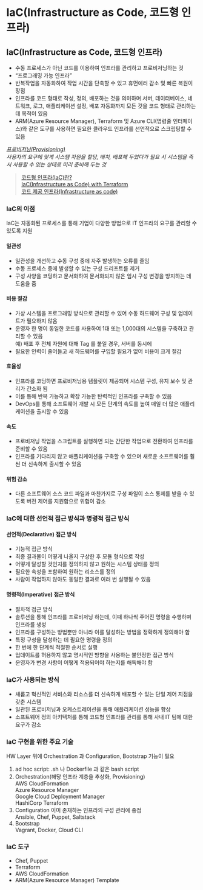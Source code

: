 # IaC(Infrastructure as Code, 코드형 인프라)

## IaC(Infrastructure as Code, 코드형 인프라)
- 수동 프로세스가 아닌 코드를 이용하여 인프라를 관리하고 프로비저닝하는 것 
- “프로그래밍 가능 인프라”  
- 반복작업을 자동화하여 작업 시간을 단축할 수 있고 휴먼에러 감소 및 빠른 복원이 장점  
- 인프라를 코드 형태로 작성, 정의, 배포하는 것을 의미하며 서버, 데이터베이스, 네트워크, 로그, 애플리케이션 설정, 배포 자동화까지 모든 것을 코드 형태로 관리하는 데 목적이 있음  
- ARM(Azure Resource Manager), Terraform 및 Azure CLI(명령줄 인터페이스)와 같은 도구를 사용하면 필요한 클라우드 인프라를 선언적으로 스크립팅할 수 있음  

*<u>프로비저닝(Provisioning)</u>*  
*사용자의 요구에 맞게 시스템 자원을 할당, 배치, 배포해 두었다가 필요 시 시스템을 즉시 사용할 수 있는 상태로 미리 준비해 두는 것*



> [코드형 인프라(IaC)란?](https://www.redhat.com/ko/topics/automation/what-is-infrastructure-as-code-iac)  
> [IaC(Infrastructure as Code) with Terraform](https://medium.com/humanscape-tech/iac-infrastructure-as-code-with-terraform-1fb0c6486fbc)  
> [코드 제공 인프라(Infrastructure as code)](https://docs.microsoft.com/ko-kr/dotnet/architecture/cloud-native/infrastructure-as-code)  

### IaC의 이점
IaC는 자동화된 프로세스를 통해 기업이 다양한 방법으로 IT 인프라의 요구를 관리할 수 있도록 지원  
#### 일관성
- 일관성을 개선하고 수동 구성 중에 자주 발생하는 오류를 줄임
- 수동 프로세스 중에 발생할 수 있는 구성 드리프트를 제거
- 구성 사양을 코딩하고 문서화하여 문서화되지 않은 임시 구성 변경을 방지하는 데 도움을 줌

#### 비용 절감
- 가상 시스템을 프로그래밍 방식으로 관리할 수 있어 수동 하드웨어 구성 및 업데이트가 필요하지 않음
- 운영자 한 명이 동일한 코드를 사용하여 1대 또는 1,000대의 시스템을 구축하고 관리할 수 있음  
  예) 배포 후 전체 자원에 대해 Tag 를 붙일 경우, 서버를 동시에         
- 필요한 인력이 줄어들고 새 하드웨어를 구입할 필요가 없어 비용이 크게 절감

#### 효율성
- 인프라를 코딩하면 프로비저닝용 템플릿이 제공되어 시스템 구성, 유지 보수 및 관리가 간소화 됨
- 이를 통해 반복 가능하고 확장 가능한 탄력적인 인프라를 구축할 수 있음
- DevOps를 통해 소프트웨어 개발 시 모든 단계의 속도를 높여 매일 더 많은 애플리케이션을 출시할 수 있음

#### 속도  
- 프로비저닝 작업을 스크립트를 실행하면 되는 간단한 작업으로 전환하여 인프라를 준비할 수 있음
- 인프라를 기다리지 않고 애플리케이션을 구축할 수 있으며 새로운 소프트웨어를 훨씬 더 신속하게 출시할 수 있음

#### 위험 감소
- 다른 소프트웨어 소스 코드 파일과 마찬가지로 구성 파일이 소스 통제를 받을 수 있도록 버전 제어를 지원함으로 위험이 감소

### IaC에 대한 선언적 접근 방식과 명령적 접근 방식
#### 선언적(Declarative) 접근 방식
- 기능적 접근 방식
- 최종 결과물이 어떻게 나올지 구상한 후 모듈 형식으로 작성
- 어떻게 달성할 것인지를 정의하지 않고 원하는 시스템 상태를 정의
- 필요한 속성을 포함하여 원하는 리소스를 정의
- 사람이 작업하지 않아도 동일한 결과로 여러 번 실행될 수 있음
#### 명령적(Imperative) 접근 방식
- 절차적 접근 방식
- 솔루션을 통해 인프라를 프로비저닝 하는데, 이때 하나씩 주어진 명령을 수행하며 인프라를 생성  
- 인프라를 구성하는 방법뿐만 아니라 이를 달성하는 방법을 정확하게 정의해야 함
- 특정 구성을 달성하는 데 필요한 명령을 정의
- 한 번에 한 단계씩 적절한 순서로 실행
- 업데이트를 허용하지 않고 명시적인 방향을 사용하는 불안정한 접근 방식
- 운영자가 변경 사항이 어떻게 적용되어야 하는지를 해독해야 함

### IaC가 사용되는 방식
- 새롭고 혁신적인 서비스와 리소스를 더 신속하게 배포할 수 있는 단일 제어 지점을 갖춘 시스템
- 일관된 프로비저닝과 오케스트레이션을 통해 애플리케이션 성능을 향상
- 소프트웨어 정의 아키텍처를 통해 코드형 인프라를 관리를 통해 사내 IT 팀에 대한 요구가 감소

### IaC 구현을 위한 주요 기술
HW Layer 위에 Orchestration 과 Configuration, Bootstrap 기능이 필요
1) ad hoc script: .sh 나 Dockerfile 과 같은 bash script
2) Orchestration(해당 인프라 계층을 추상화, Provisioning)  
   AWS CloudFormation  
   Azure Resource Manager  
   Google Cloud Deployment Manager  
   HashiCorp Terraform
3) Configuration
   이미 존재하는 인프라의 구성 관리에 중점  
   Ansible, Chef, Puppet, Saltstack
4) Bootstrap  
   Vagrant, Docker, Cloud CLI

### IaC 도구
- Chef, Puppet
- Terraform
- AWS CloudFormation
- ARM(Azure Resource Manager) Template
